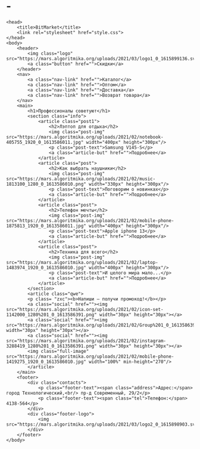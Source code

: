 # -<html>
    <head>
        <title>BitMarket</title>
        <link rel="stylesheet" href="style.css">
    </head>
    <body>
        <header>
            <img class="logo" src="https://mars.algoritmika.org/uploads/2021/03/logo1_0_1615899136.svg">
            <a class="button" href="">Скидки</a>
        </header>
        <nav>
            <a class="nav-link" href="">Каталог</a>
            <a class="nav-link" href="">Оптом</a>
            <a class="nav-link" href="">Доставка</a>
            <a class="nav-link" href="">Возврат товара</a>
        </nav>
        <main>
            <h1>Профессионалы советуют</h1>
            <section class="info">
                <article class="post1">
                    <h2>Лэптоп для отдыха</h2>
                    <img class="post-img" src="https://mars.algoritmika.org/uploads/2021/02/notebook-405755_1920_0_1613586011.jpg" width="400px" height="300px"/>
                    <p class="post-text">Samsung V145-S</p>
                    <a class="article-but" href="">Подробнее</a>
                </article>
                <article class="post">
                    <h2>Как выбрать наушники</h2>
                    <img class="post-img" src="https://mars.algoritmika.org/uploads/2021/02/music-1813100_1280_0_1613586010.png" width="330px" height="300px"/>
                    <p class="post-text">Поговорим о новинках</p>
                    <a class="article-but" href="">Подробнее</a>
                </article>
                <article class="post">
                    <h2>Телефон мечты</h2>
                    <img class="post-img" src="https://mars.algoritmika.org/uploads/2021/02/mobile-phone-1875813_1920_0_1613586011.jpg" width="400px" height="300px"/>
                    <p class="post-text">Apple iphone 13</p>
                    <a class="article-but" href="">Подробнее</a>
                </article>
                <article class="post">
                    <h2>Техника для всего</h2>
                    <img class="post-img" src="https://mars.algoritmika.org/uploads/2021/02/laptop-1483974_1920_0_1613586010.jpg" width="400px" height="300px"/>
                    <p class="post-text">И целого мира мало...</p>
                    <a class="article-but" href="">Подробнее</a>
                </article>
            </section>
            <article class="qwe">
            <p class= "zxc"><b>Напиши — получи промокод!</b></p>
            <a class="social" href=""><img src="https://mars.algoritmika.org/uploads/2021/02/icon-set-1142000_1280%201_0_1613586391.png" width="30px" height="30px"></a>
            <a class="social" href=""><img src="https://mars.algoritmika.org/uploads/2021/02/Group%201_0_1613586391.png" width="30px" height="30px"></a>
            <a class="social" href=""><img src="https://mars.algoritmika.org/uploads/2021/02/instagram-3288419_1280%201_0_1613586391.png" width="30px" height="30px"></a>
            <img class="full-image" src="https://mars.algoritmika.org/uploads/2021/02/mobile-phone-1419275_1920_0_1613586010.jpg" width="100%" min-height="270"/>
            </article>
        </main>
        <footer>
            <div class="contacts">
                <p class="footer-text"><span class="address">Адрес:</span> город Технологический,<br/> пр-д Современный, 29/2</p>
                <p class="footer-text"><span class="tel">Телефон:</span> 4138-564</p>
            </div>
            <div class="footer-logo">
                <img src="https://mars.algoritmika.org/uploads/2021/03/logo2_0_1615898903.svg"/>
            </div>
        </footer>
    </body>
</html>
